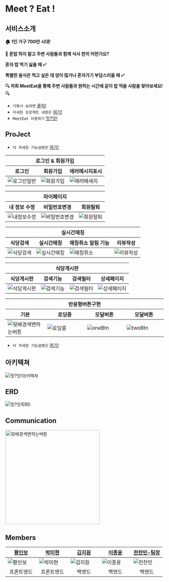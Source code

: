# Meet ? Eat !

## 서비스소개
**🏠 1인 가구 700만 시대!** 

**🥘 혼밥 하지 말고 주변 사람들과 함께 식사 한끼 어떤가요?**

**혼자 밥 먹기 싫을 때 ✅**

**특별한 음식은 먹고 싶은 데 양이 많거나 혼자가기 부담스러울 때 ✅**

**🔍 저희 MeetEat을 통해 주변 사람들과 원하는 시간에 같이 밥 먹을 사람을 찾아보세요! 🔍**
- `기획서 보려면` [클릭!](https://www.notion.so/1823f2c98c7380e1a0c1fd84ca8ea170)
- `자세한 프로젝트 내용은` [여기!](https://www.notion.so/1863f2c98c7380a19364cbd8ad3479ea)
- `MeetEat 이용하기` [밋?잇!](https://meet--eat.com/)

## ProJect
- `더 자세한 기능설명은` [여기!](https://www.notion.so/1863f2c98c7380a19364cbd8ad3479ea)

<table align="center">
  <thead>
    <tr>
      <th colspan="3">로그인 & 회원가입</th>
    </tr>
    <tr>
      <th align="center">로그인</th>
      <th align="center">회원가입</th>
      <th align="center">에러메시지표시</th>
    </tr>
  </thead>
  <tbody>
    <tr>
      <td><img src="https://github.com/user-attachments/assets/6361d54b-37ba-40c8-80ba-e0e4de6d5d59" alt="로그인일반"></td>
      <td><img src="https://github.com/user-attachments/assets/707ae956-9b68-47d1-9962-ced8e25d3453" alt="회원가입"></td>
      <td><img src="https://github.com/user-attachments/assets/5158eb98-2900-4bfd-825a-d4957994cd25" alt="에러메세지"></td>
    </tr>
  </tbody>
</table>
<table align="center">
  <thead>
    <tr>
      <th colspan="3">마이페이지</th>
    </tr>
    <tr>
      <th>내 정보 수정</th>
      <th>비밀번호변경</th>
      <th>회원탈퇴</th>
    </tr>
  </thead>
  <tbody>
    <tr>
      <td><img src="https://github.com/user-attachments/assets/05203a72-1029-4062-8593-d6b4af99e53d" alt="내정보수정"></td>
      <td><img src="https://github.com/user-attachments/assets/e5dc4392-99de-4304-999c-49957d1bef8b" alt="비밀번호변경"></td>
      <td><img src="https://github.com/user-attachments/assets/91ed9bec-73ee-44e5-9d58-9141e52e4ab4" alt="회원탈퇴"></td>
    </tr>
  </tbody>
</table>
<table align="center">
  <thead>
    <tr>
      <th colspan="4">실시간매칭</th>
    </tr>
    <tr>
      <th>식당검색</th>
      <th>실시간매칭</th>
      <th>매칭취소 알림 기능</th>
      <th>리뷰작성</th>
    </tr>
  </thead>
  <tbody>
    <tr>
      <td><img src="https://github.com/user-attachments/assets/986639e2-73c4-4fa9-a2de-062967636f0d" alt="식당검색"></td>
      <td><img src="https://github.com/user-attachments/assets/f40cbb94-15c4-4b18-afb1-12d85bdb7478" alt="실시간매칭"></td>
      <td><img src="https://github.com/user-attachments/assets/744e49b4-81fb-4403-ad5c-5a2567348444" alt="매칭취소"></td>
      <td><img src="https://github.com/user-attachments/assets/41b1b6dc-3a99-4471-a55f-0697d9f55722" alt="리뷰작성"></td>
    </tr>
  </tbody>
</table>
<table align="center">
  <thead>
    <tr>
      <th colspan="4">식당게시판</th>
    </tr>
    <tr>
      <th>식당게시판</th>
      <th>검색기능</th>
      <th>검색필터</th>
      <th>상세페이지</th>
    </tr>
  </thead>
  <tbody>
    <tr>
      <td><img src="https://github.com/user-attachments/assets/9ec78500-3439-4a60-8c53-fef8141ff563" alt="식당게시판"></td>
      <td><img src="https://github.com/user-attachments/assets/2a506206-b691-46c7-a834-7b063f4beddf" alt="검색기능"></td>
      <td><img src="https://github.com/user-attachments/assets/41ad8efa-94d6-471c-87c4-a6f9507e0b0e" alt="검색필터"></td>
      <td><img src="https://github.com/user-attachments/assets/b89bda61-ff51-4570-94ee-5e48f62e3f6b" alt="상세페이지"></td>
    </tr>
  </tbody>
</table>
<table align="center">
  <thead>
    <tr>
      <th colspan="4">반응형버튼구현</th>
    </tr>
    <tr>
      <th>기본</th>
      <th>로딩중</th>
      <th>모달버튼</th>
      <th>모달버튼</th>
    </tr>
  </thead>
  <tbody>
    <tr>
      <td width="25%"><img src="https://github.com/user-attachments/assets/9d284135-b7f3-4b12-bbfe-0f9fa07e8071" alt="뒷배경색변하는버튼"></td>
      <td width="25%"><img src="https://github.com/user-attachments/assets/6b627e57-55ba-41ee-a69e-8107495567ac" alt="로딩중"></td>
      <td width="25%"><img src="https://github.com/user-attachments/assets/eac8ba3c-801b-4f47-a75a-c4abb926fb87" alt="oneBtn"></td>
      <td width="25%"><img src="https://github.com/user-attachments/assets/fcacdfd5-f335-4e13-b953-2eca6de8e21c" alt="twoBtn"></td>
    </tr>
  </tbody>
</table>

- `더 자세한 기능설명은` [여기!](https://www.notion.so/1863f2c98c7380a19364cbd8ad3479ea)

## 아키텍쳐

![밋?잇!아키텍쳐](https://github.com/user-attachments/assets/dbdf76d8-b7f1-4f86-b379-6884221342aa)

## ERD

![밋?잇!ERD](https://github.com/user-attachments/assets/eb72737b-6d43-4632-8edb-e95935b689f6)

## Communication

<img src="https://github.com/user-attachments/assets/4ac9dfe6-c228-43c0-90db-a87c8f1ff514" alt="뒷배경색변하는버튼" width="300px">

## Members
<table align="center">
  <thead>
    <tr>
      <th><a href="https://github.com/inging-bo">황인보</a></th>
      <th><a href="https://github.com/parkmihyunn">박미현</a></th>
      <th><a href="https://github.com/g1923">김지원</a></th>
      <th><a href="https://github.com/yoon627">이종윤</a></th>
      <th><a href="https://github.com/chanmin01">전찬민-팀장</a></th>
    </tr>
  </thead>
  <tbody>
    <tr>
      <td width="20%"><img src="https://avatars.githubusercontent.com/u/174303095?v=4" alt="황인보"></td>
      <td width="20%"><img src="https://avatars.githubusercontent.com/u/56717514?v=4" alt="박미현"></td>
      <td width="20%"><img src="https://avatars.githubusercontent.com/u/81660164?v=4" alt="김지원"></td>
      <td width="20%"><img src="https://avatars.githubusercontent.com/u/93231975?v=4" alt="이종윤"></td>
      <td width="20%"><img src="https://avatars.githubusercontent.com/u/68585373?v=4" alt="전찬민"></td>
    </tr>
    <tr>
      <td align="center">프론트엔드</td>
      <td align="center">프론트엔드</td>
      <td align="center">백엔드</td>
      <td align="center">백엔드</td>
      <td align="center">백엔드</td>
    </tr>
  </tbody>
</table>
